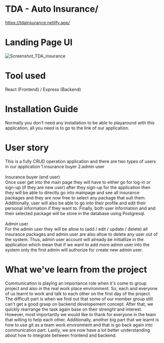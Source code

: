 # TDA - Auto Insurance/ 
  https://tdainsurance.netlify.app/
# Landing Page UI
  ![Screenshot_TDA_insurance](https://user-images.githubusercontent.com/101511565/210302118-3da87733-45fb-4996-a840-ea6ea3a287ef.png)
# Tool used
  React (Frontend) / Express (Backend)
  
# Installation Guide
  Normally you don't need any installation to be able to playaround with this application, all you need is to go to the link of our application.

# User story
  This is a fully CRUD operation application and there are two types of users in our application 1.insurance buyer 2.admin user\
  \
  Insurance buyer (end user)\
  Once user get into the main page they will have to either go for log-in or sign-up (if they are new user) after they sign-up for the application then they will be able 
  to directly go into mainpage and see all insurance packages and they are now free to select any package that suit them. Additionally, user will also be able to go 
  into their profile and edit their personal information if they want to. Finally, both user information and and their selected package will be store in the database
  using Postgresql.\
  \
  Admin user\
  For the admin user they will be allow to (add / edit / update / delete) all insurance packages and admin user are also allow to delete any user out of the system. Thus, admin user account will already be initiallize in the application
  which mean that if we want to add more admin user into the system only the first admin will authorize for create new admin user.
  
# What we've learn from the project
  Communication is playing an importance role when it's come to group project and also in the real work place environment. So, each and everyone of us learnt to work 
  and talk to each other on the first day of the project. The difficult part is when we find out that some of our member group still can't get a good grasp on backend
  developement concept. After that, we quickly rearrange the task again base on their strenght and interest. However, most importantly we would like to thank for everyone
  in the team that willing to help each other. Additionally, another big part that we learnt is how to use git as a team work environment and that is go back again into
  communication part. Lastly, we are now have a lot better understanding about how to integrate between frontend and backend. 
  
  

